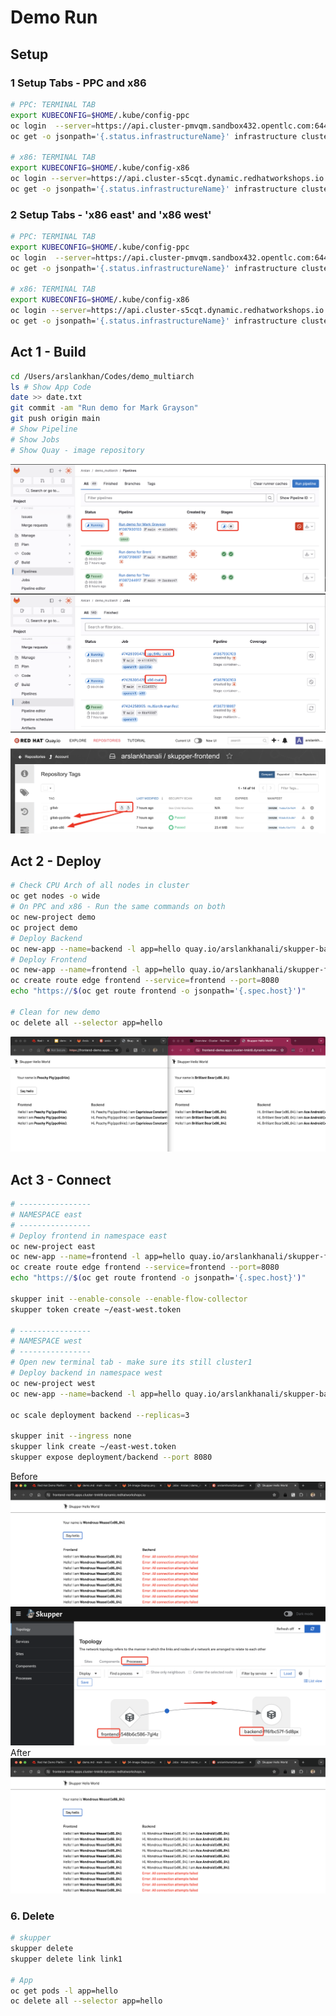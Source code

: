 # Demo Run
## Setup
### 1 Setup Tabs - PPC and x86
```sh
# PPC: TERMINAL TAB
export KUBECONFIG=$HOME/.kube/config-ppc
oc login  --server=https://api.cluster-pmvqm.sandbox432.opentlc.com:6443
oc get -o jsonpath='{.status.infrastructureName}' infrastructure cluster

# x86: TERMINAL TAB
export KUBECONFIG=$HOME/.kube/config-x86
oc login --server=https://api.cluster-s5cqt.dynamic.redhatworkshops.io:6443
oc get -o jsonpath='{.status.infrastructureName}' infrastructure cluster
```

### 2 Setup Tabs  - 'x86 east' and 'x86 west'
```sh
# PPC: TERMINAL TAB
export KUBECONFIG=$HOME/.kube/config-ppc
oc login  --server=https://api.cluster-pmvqm.sandbox432.opentlc.com:6443
oc get -o jsonpath='{.status.infrastructureName}' infrastructure cluster

# x86: TERMINAL TAB
export KUBECONFIG=$HOME/.kube/config-x86
oc login --server=https://api.cluster-s5cqt.dynamic.redhatworkshops.io:6443
oc get -o jsonpath='{.status.infrastructureName}' infrastructure cluster
```
## Act 1 - Build
``` sh
cd /Users/arslankhan/Codes/demo_multiarch
ls # Show App Code
date >> date.txt       
git commit -am "Run demo for Mark Grayson"
git push origin main 
# Show Pipeline
# Show Jobs
# Show Quay - image repository
```
![alt text](images/30-image-Pipeline.png)
![alt text](images/31-image-Jobs.png)
![alt text](images/32-image-quay.png)

## Act 2 - Deploy
``` sh
# Check CPU Arch of all nodes in cluster
oc get nodes -o wide
# On PPC and x86 - Run the same commands on both
oc new-project demo
oc project demo
# Deploy Backend
oc new-app --name=backend -l app=hello quay.io/arslankhanali/skupper-backend:latest
# Deploy Frontend
oc new-app --name=frontend -l app=hello quay.io/arslankhanali/skupper-frontend:latest
oc create route edge frontend --service=frontend --port=8080
echo "https://$(oc get route frontend -o jsonpath='{.spec.host}')" 

# Clean for new demo
oc delete all --selector app=hello
```
![alt text](images/34-image-Deploy.png)

## Act 3 - Connect
```sh
# ----------------
# NAMESPACE east
# ----------------
# Deploy frontend in namespace east
oc new-project east
oc new-app --name=frontend -l app=hello quay.io/arslankhanali/skupper-frontend:latest
oc create route edge frontend --service=frontend --port=8080
echo "https://$(oc get route frontend -o jsonpath='{.spec.host}')" 

skupper init --enable-console --enable-flow-collector
skupper token create ~/east-west.token

# ----------------
# NAMESPACE west
# ----------------
# Open new terminal tab - make sure its still cluster1
# Deploy backend in namespace west
oc new-project west
oc new-app --name=backend -l app=hello quay.io/arslankhanali/skupper-backend:latest

oc scale deployment backend --replicas=3

skupper init --ingress none
skupper link create ~/east-west.token
skupper expose deployment/backend --port 8080
```
Before
![alt text](images/35-image-before.png)
![alt text](images/38-image-services.png)
After
![alt text](images/36-image-after.png)
### 6. Delete
```sh
# skupper 
skupper delete
skupper delete link link1

# App
oc get pods -l app=hello
oc delete all --selector app=hello
```